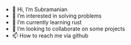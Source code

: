 - 👋 Hi, I’m Subramanian
- 👀 I’m interested in solving problems
- 🌱 I’m currently learning rust
- 💞️ I’m looking to collaborate on some projects
- 📫 How to reach me via github

<!---
subramanians2017/subramanians2017 is a ✨ special ✨ repository because its `README.md` (this file) appears on your GitHub profile.
You can click the Preview link to take a look at your changes.
--->
